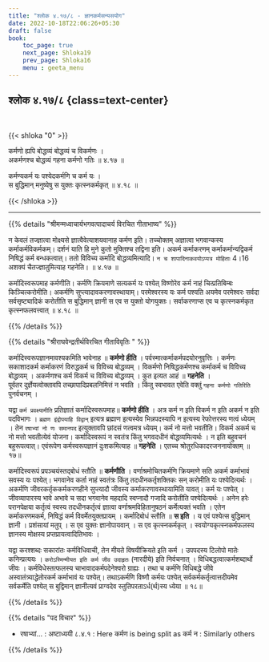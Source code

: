 ```yaml
---
title: "श्लोक ४.१७/८ - ज्ञानकर्मसन्यसयोग"
date: 2022-10-18T22:06:26+05:30
draft: false
book:
    toc_page: true
    next_page: Shloka19
    prev_page: Shloka16
    menu : geeta_menu
---
```




## श्लोक ४.१७/८  {class=text-center}

<br/>

{{< shloka  "0"  >}}

कर्मणो ह्यपि बोद्धव्यं बोद्धव्यं च विकर्मणः ।  
अकर्मणश्च बोद्धव्यं गहना कर्मणो गतिः ॥ ४.१७ ॥

कर्मण्यकर्म यः पश्येदकर्मणि च कर्म यः ।  
स बुद्धिमान् मनुष्येषु स युक्तः कृत्स्नकर्मकृत्  ॥ ४.१८ ॥

{{< /shloka >}}

---


{{% details "श्रीमन्मध्वाचार्यभगवत्पादाचर्य विरचित  गीताभाष्य" %}}

न केवलं तज्ज्ञात्वा मोक्ष्यसे ज्ञात्वैवेत्याशयवानाह कर्मण इति। 
तच्चोक्तम् अज्ञात्वा भगवान्कस्य कर्माकर्मविकर्मकम्। 
दर्शनं याति हि मुने कुतो मुक्तिश्च तद्विना इति। 
अकर्म कर्माकरणम् कर्माकर्मान्यद्विकर्म निषिद्धं कर्म बन्धकत्वात्। 
ततो विविच्य कर्मादि बोद्धव्यमित्यादि। 
`न च शापादिनाकवयोऽप्यत्र मोहिताः` 4।16 
अशक्यं चैतज्ज्ञातुमित्याह गहनेति। ॥ ४.१७ ॥

कर्मादिस्वरूपमाह कर्मणीति। कर्मणि क्रियमाणे सत्यकर्म यः पश्येत् 
विष्णोरेव कर्म नाहं चित्प्रतिबिम्बः किञ्चित्करोमीति। अकर्मणि 
सुप्त्यादावकरणावस्थायाम्। परमेश्वरस्य यः कर्म पश्यति अयमेव परमेश्वरः 
सर्वदा सर्वसृष्ट्यादिकं करोतीति स बुद्धिमान् ज्ञानी स एव स युक्तो 
योगयुक्तः। सर्वाकरणाप्स एव च कृत्स्नकर्मकृत कृत्स्नफलवत्त्वात् ॥ ४.१८ ॥

{{% /details %}}



{{% details "श्रीराघवेन्द्रतीर्थविरचित गीताविवृतिः " %}}

कर्मादिस्वरूपज्ञानमावश्यकमिति भावेनाह ॥ **कर्मणो हीति** । 
पर्वस्मात्कर्माकर्मपदयोरनुवृत्तिः । कर्मणः सकाशादकर्म कर्माकरणं 
विरुद्धकर्म च विविच्य बोद्धव्यम्‌ । विकर्मणो निषिद्धकर्मणश्च 
कर्माकर्म च विविच्य बोद्धव्यम्‌ । अकर्मणश्च कर्म विकर्म च विविच्य 
बोद्धव्यम्‌ । कुत इत्यत आहं ॥ **गहनेति** ।   
पूर्वतर दुर्ज्ञेयत्वोक्तावपि तच्छापादिप्रबलनिमित्तं न भवति । किंतु
स्वभावत एवेति वक्तुं `गहना कर्मणो गतिरिति` पुनर्वचनम्‌ ।   

यद्वा  `कर्म प्रवक्ष्यामीति` प्रतिज्ञातं कर्मादिस्वरूपमाह॥ 
**कर्मणो हीति** । अत्र कर्म न इति
विकर्म न इति अकर्म न इति पदविभागः । `ब्रह्मण इंद्रोपयाहि विद्वान्‌` 
इत्यत्र ब्रह्माण इत्यस्येव भिन्नपदस्यापि न इत्यस्य 
रेफोत्तरस्य णत्वं ध्येयम्‌ । तेन `रषाभ्यां नो णः समानपद` 
इत्युक्तावपि छांदसं णत्वमत्र ध्येयम्‌। कर्म नो मत्तो
भवतीति। विकर्म अकर्म च नो मत्तो भवतीत्येवं योजना। 
कर्मादिस्वरूपं न स्वतंत्र  किंतु भगवदधीनं बोद्धव्यमित्यर्थः । 
न इति बहुवचनं बहुरूपत्वात्‌। 
एवंरूपेण कर्मस्वरूपज्ञानं दुःशकमित्याह ॥ **गहनेति** । एतच्च
श्रोतुरधिकादरजननायोक्तम्‌ ॥ १७॥   

कर्मादिस्वरूपं प्रपञ्चयंस्तद्बोधं स्तौति ॥ **कर्मणौति** । 
वर्णाश्रमोचितकर्मणि क्रियमाणे सति अकर्म कर्माभावं सवस्य यः 
पश्येत्‌। भगवानेव कर्ता नाहं स्वतंत्रः  किंतु तदधीनकर्तृशक्तिकः 
सन्‌ करोमीति यः पश्येदित्यर्थः ।  
अकर्मणि   जीवरकर्तृककर्मकरणहीने  सुप्त्यादौ  जीवस्य 
कर्माकरणावस्थायामिति यावत्‌। कर्म यः पश्येत्‌ । 
जीवव्यापारस्य भावे अभावे च सदा भगवानेव महदादि 
स्वप्नादौ गजादि करोतीति पश्येदित्यर्थः । 
अनेन हरेः परानपेक्षया कर्तृत्वं स्वस्य
तदधीनकर्तृत्वं ज्ञात्वा वर्णाश्रमविहितानुषठनं कर्मेत्यक्तं भवति । 
एतेन कर्माकरणमकर्म, निषिद्धं कर्म विवर्मेतयुक्तप्रायम्‌ । 
कर्मादिबोधं स्तौति ॥ **स इति** । 
य एवं पश्येत्स बुद्धिमान्‌ ज्ञानी । प्रशंसायां मतुप्‌ । स एव युक्तः
ज्ञानोपायवान्‌ । स एव कृत्स्नकर्मकृत्‌ । स्वयोग्यकृत्स्नकर्मफलस्य 
ज्ञानस्य  मोक्षस्य   प्रप्तप्रायत्वादितिभावः ।   
 
यद्वा करश्शब्दः सकारांतः कर्मविधिवाची,
तेन मीयते विषयीक्रियते इति कर्म । उपपदस्य टिलोपो मातेः 
कनिन्प्रत्ययः ।
`करोऽस्मिन्मीयत इति कर्म जीव उदाहृतः` (नारदीये) इति निर्वचनात्‌ ।
विधिबद्धत्वात्कर्मशब्दार्थो जीवः । कर्मविधेस्तत्फलस्य 
चाभावादकर्मपदेनेश्वरो ग्राह्यः । तथा च कर्मणि विधिबद्धे जीवे 
अस्वातंत्र्याद्धेतोरकर्म कर्माभावं यः पश्येत्‌। 
तथाऽकर्मणि विष्णौ कर्मयः पश्येत्‌ सर्वकर्मकर्तृत्वात्तदीयमेव 
सर्वकर्मेति पश्येत्‌ स बुद्विमान्‌ ज्ञानीत्यवं प्राग्वदेव 
स्तुतिपरताऽर्ध(र्थ)स्य ध्येया ॥ १८॥

{{% /details %}}



{{% details "पद विचार" %}}

- रषाभ्यां... : अष्टाध्ययी ८.४.१
          : Here कर्मण is being split as कर्म न
          : Similarly others

{{% /details %}}
